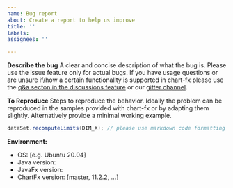 ```yaml
---
name: Bug report
about: Create a report to help us improve
title: ''
labels:
assignees: ''

---
```


**Describe the bug**
A clear and concise description of what the bug is. Please use the issue feature only for actual bugs. If you have usage questions or are unsure if/how a certain functionality is supported in chart-fx please use the [q&a secton in the discussions feature](https://github.com/GSI-CS-CO/chart-fx/discussions/categories/q-a) or our [gitter channel](https://gitter.im/fair-acc/chart).

**To Reproduce**
Steps to reproduce the behavior. Ideally the problem can be reproduced in the samples provided with chart-fx or by adapting them slightly. Alternatively provide a minimal working example.
 
``` java
dataSet.recomputeLimits(DIM_X); // please use markdown code formatting for logs and code snippets
```

**Environment:**
 - OS: [e.g. Ubuntu 20.04]
 - Java version:
 - JavaFx version: 
 - ChartFx version: [master, 11.2.2, ...]
